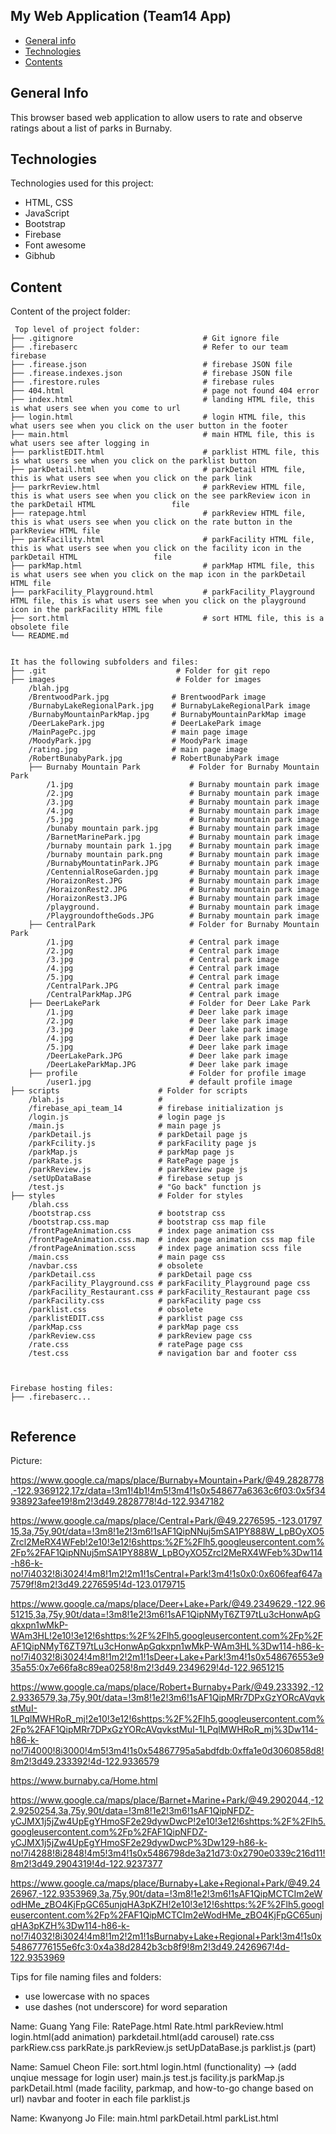## My Web Application (Team14 App)

* [General info](#general-info)
* [Technologies](#technologies)
* [Contents](#content)

## General Info
This browser based web application to allow users to rate and observe ratings about a list of parks in Burnaby.

	
## Technologies
Technologies used for this project:
* HTML, CSS
* JavaScript
* Bootstrap 
* Firebase
* Font awesome
* Gibhub
	
## Content
Content of the project folder:

```
 Top level of project folder: 
├── .gitignore                             # Git ignore file
├── .firebaserc                            # Refer to our team firebase
├── .firease.json                          # firebase JSON file
├── .firease.indexes.json                  # firebase JSON file
├── .firestore.rules                       # firebase rules
├── 404.html                               # page not found 404 error
├── index.html                             # landing HTML file, this is what users see when you come to url
├── login.html                             # login HTML file, this what users see when you click on the user button in the footer                
├── main.html                              # main HTML file, this is what users see after logging in
├── parklistEDIT.html                      # parklist HTML file, this is what users see when you click on the parklist button
├── parkDetail.html                        # parkDetail HTML file, this is what users see when you click on the park link
├── parkrReview.html                       # parkReview HTML file, this is what users see when you click on the see parkReview icon in the parkDetail HTML                 file
├── ratepage.html                          # parkReview HTML file, this is what users see when you click on the rate button in the parkReview HTML file                
├── parkFacility.html                      # parkFacility HTML file, this is what users see when you click on the facility icon in the parkDetail HTML                 file
├── parkMap.html                           # parkMap HTML file, this is what users see when you click on the map icon in the parkDetail HTML file                
├── parkFacility_Playground.html           # parkFacility_Playground HTML file, this is what users see when you click on the playground icon in the parkFacility HTML file
├── sort.html                              # sort HTML file, this is a obsolete file
└── README.md


It has the following subfolders and files:
├── .git                             # Folder for git repo
├── images                           # Folder for images
    /blah.jpg     
    /BrentwoodPark.jpg              # BrentwoodPark image
    /BurnabyLakeRegionalPark.jpg    # BurnabyLakeRegionalPark image
    /BurnabyMountainParkMap.jpg     # BurnabyMountainParkMap image
    /DeerLakePark.jpg               # DeerLakePark image
    /MainPagePc.jpg                 # main page image
    /MoodyPark.jpg                  # MoodyPark image
    /rating.jpg                     # main page image
    /RobertBunabyPark.jpg           # RobertBunabyPark image
    ├── Burnaby Mountain Park           # Folder for Burnaby Mountain Park
        /1.jpg                          # Burnaby mountain park image
        /2.jpg                          # Burnaby mountain park image
        /3.jpg                          # Burnaby mountain park image
        /4.jpg                          # Burnaby mountain park image   
        /5.jpg                          # Burnaby mountain park image
        /bunaby mountain park.jpg       # Burnaby mountain park image
        /BarnetMarinePark.jpg           # Burnaby mountain park image
        /burnaby mountain park 1.jpg    # Burnaby mountain park image
        /burnaby mountain park.png      # Burnaby mountain park image
        /BurnabyMountatinPark.JPG       # Burnaby mountain park image
        /CentennialRoseGarden.jpg       # Burnaby mountain park image
        /HoraizonRest.JPG               # Burnaby mountain park image
        /HoraizonRest2.JPG              # Burnaby mountain park image
        /HoraizonRest3.JPG              # Burnaby mountain park image
        /playground.                    # Burnaby mountain park image
        /PlaygroundoftheGods.JPG        # Burnaby mountain park image
    ├── CentralPark                     # Folder for Burnaby Mountain Park
        /1.jpg                          # Central park image
        /2.jpg                          # Central park image
        /3.jpg                          # Central park image
        /4.jpg                          # Central park image   
        /5.jpg                          # Central park image
        /CentralPark.JPG                # Central park image
        /CentralParkMap.JPG             # Central park image
    ├── DeerLakePark                    # Folder for Deer Lake Park
        /1.jpg                          # Deer lake park image
        /2.jpg                          # Deer lake park image
        /3.jpg                          # Deer lake park image
        /4.jpg                          # Deer lake park image   
        /5.jpg                          # Deer lake park image
        /DeerLakePark.JPG               # Deer lake park image
        /DeerLakeParkMap.JPG            # Deer lake park image
    ├── profile                         # Folder for profile image
        /user1.jpg                      # default profile image
├── scripts                      # Folder for scripts
    /blah.js                     # 
    /firebase_api_team_14        # firebase initialization js
    /login.js                    # login page js
    /main.js                     # main page js
    /parkDetail.js               # parkDetail page js
    /parkFcility.js              # parkFacility page js
    /parkMap.js                  # parkMap page js
    /parkRate.js                 # RatePage page js
    /parkReview.js               # parkReview page js
    /setUpDataBase               # firebase setup js
    /test.js                     # "Go back" function js
├── styles                       # Folder for styles
    /blah.css 
    /bootstrap.css               # bootstrap css
    /bootstrap.css.map           # bootstrap css map file
    /frontPageAnimation.css      # index page animation css
    /frontPageAnimation.css.map  # index page animation css map file
    /frontPageAnimation.scss     # index page animation scss file
    /main.css                    # main page css
    /navbar.css                  # obsolete
    /parkDetail.css              # parkDetail page css
    /parkFacility_Playground.css # parkFacility_Playground page css
    /parkFacility_Restaurant.css # parkFacility_Restaurant page css
    /parkFacility.css            # parkFacility page css
    /parklist.css                # obsolete
    /parklistEDIT.css            # parklist page css
    /parkMap.css                 # parkMap page css
    /parkReview.css              # parkReview page css
    /rate.css                    # ratePage page css
    /test.css                    # navigation bar and footer css

    

Firebase hosting files: 
├── .firebaserc...


```
## Reference
Picture:

https://www.google.ca/maps/place/Burnaby+Mountain+Park/@49.2828778,-122.9369122,17z/data=!3m1!4b1!4m5!3m4!1s0x548677a6363c6f03:0x5f34938923afee19!8m2!3d49.2828778!4d-122.9347182

https://www.google.ca/maps/place/Central+Park/@49.2276595,-123.0179715,3a,75y,90t/data=!3m8!1e2!3m6!1sAF1QipNNuj5mSA1PY888W_LpBOyXO5Zrcl2MeRX4WFeb!2e10!3e12!6shttps:%2F%2Flh5.googleusercontent.com%2Fp%2FAF1QipNNuj5mSA1PY888W_LpBOyXO5Zrcl2MeRX4WFeb%3Dw114-h86-k-no!7i4032!8i3024!4m8!1m2!2m1!1sCentral+Park!3m4!1s0x0:0x606feaf647a7579f!8m2!3d49.2276595!4d-123.0179715

https://www.google.ca/maps/place/Deer+Lake+Park/@49.2349629,-122.9651215,3a,75y,90t/data=!3m8!1e2!3m6!1sAF1QipNMyT6ZT97tLu3cHonwApGqkxpn1wMkP-WAm3HL!2e10!3e12!6shttps:%2F%2Flh5.googleusercontent.com%2Fp%2FAF1QipNMyT6ZT97tLu3cHonwApGqkxpn1wMkP-WAm3HL%3Dw114-h86-k-no!7i4032!8i3024!4m8!1m2!2m1!1sDeer+Lake+Park!3m4!1s0x548676553e935a55:0x7e66fa8c89ea0258!8m2!3d49.2349629!4d-122.9651215

https://www.google.ca/maps/place/Robert+Burnaby+Park/@49.233392,-122.9336579,3a,75y,90t/data=!3m8!1e2!3m6!1sAF1QipMRr7DPxGzYORcAVqvkstMuI-1LPqlMWHRoR_mj!2e10!3e12!6shttps:%2F%2Flh5.googleusercontent.com%2Fp%2FAF1QipMRr7DPxGzYORcAVqvkstMuI-1LPqlMWHRoR_mj%3Dw114-h86-k-no!7i4000!8i3000!4m5!3m4!1s0x54867795a5abdfdb:0xffa1e0d3060858d8!8m2!3d49.233392!4d-122.9336579

https://www.burnaby.ca/Home.html

https://www.google.ca/maps/place/Barnet+Marine+Park/@49.2902044,-122.9250254,3a,75y,90t/data=!3m8!1e2!3m6!1sAF1QipNFDZ-yCJMX1j5jZw4UpEgYHmoSF2e29dywDwcP!2e10!3e12!6shttps:%2F%2Flh5.googleusercontent.com%2Fp%2FAF1QipNFDZ-yCJMX1j5jZw4UpEgYHmoSF2e29dywDwcP%3Dw129-h86-k-no!7i4288!8i2848!4m5!3m4!1s0x5486798de3a21d73:0x2790e0339c216d11!8m2!3d49.2904319!4d-122.9237377


https://www.google.ca/maps/place/Burnaby+Lake+Regional+Park/@49.2426967,-122.9353969,3a,75y,90t/data=!3m8!1e2!3m6!1sAF1QipMCTCIm2eWodHMe_zBO4KjFpGC65unjqHA3pKZH!2e10!3e12!6shttps:%2F%2Flh5.googleusercontent.com%2Fp%2FAF1QipMCTCIm2eWodHMe_zBO4KjFpGC65unjqHA3pKZH%3Dw114-h86-k-no!7i4032!8i3024!4m8!1m2!2m1!1sBurnaby+Lake+Regional+Park!3m4!1s0x54867776155e6fc3:0x4a38d2842b3cb8f9!8m2!3d49.2426967!4d-122.9353969




Tips for file naming files and folders:
* use lowercase with no spaces
* use dashes (not underscore) for word separation

Name: Guang Yang
File: RatePage.html
      Rate.html
      parkReview.html
      login.html(add animation)
      parkdetail.html(add carousel)
      rate.css
      parkRiew.css
      parkRate.js
      parkReview.js
      setUpDataBase.js
      parklist.js (part)

Name: Samuel Cheon
File: sort.html
login.html (functionality) --> (add unqiue message for login user)
main.js
test.js
facility.js
parkMap.js
parkDetail.html (made facility, parkmap, and how-to-go change based on url)
navbar and footer in each file
parklist.js


Name: Kwanyong Jo
File: main.html
    parkDetail.html
    parkList.html

